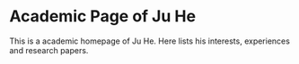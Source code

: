 # Academic Page of Ju He
This is a academic homepage of Ju He. Here lists his interests, experiences and research papers.
